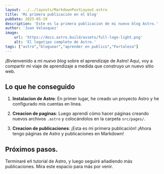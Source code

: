 ```yaml
---
layout: ../../layouts/MarkdownPostLayout.astro
title: 'Mi primera publicación en el blog'
pubDate: 2025-05-19
description: 'Este es la primera publicacion de mi nuevo blog Astro.'
author: 'Juan Velasquez'
image: 
    url: 'https://docs.astro.build/assets/full-logo-light.png'
    alt: 'El logotipo completo de Astro.'
tags: ["astro","bloguear","aprender en publico","Fortaleza"]
---
```

¡Bivienvenido a mi _nuevo blog_ sobre el aprendizaje de Astro! Aqui, voy a compartir mi viaje de aprendizaje a medida que construyo un nuevo sitio web. 

## Lo que he conseguido

1. **Instalacion de Astro**: En primer lugar, he creado un proyecto Astro y he configurado mis cuentas en linea. 

2. **Creacion de paginas**:  Luego aprendi cómo hacer páginas creando nuevos archivos `.astro` y colocándolos en la carpeta `src/pages/`. 

3. **Creacion de publicaciones**: ¡Esta es mi primera publicación! ¡Ahora tengo páginas de Astro y publicaciones en Markdown!

## Próximos pasos. 

Terminaré eñ tutorial de Astro, y luego seguiré añadiendo más publicaciones. Mira este espacio para más por venir. 